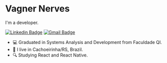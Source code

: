# Vagner Nerves

I'm a developer.

[![Linkedin Badge](https://img.shields.io/badge/-VagnerNerves-00006a?style=flat-square&logo=Linkedin&logoColor=white&link=https://www.linkedin.com/in/vagnernervessantos/)](https://www.linkedin.com/in/vagnernervessantos/) 
[![Gmail Badge](https://img.shields.io/badge/-vagnernervessantos@gmail.com-00006a?style=flat-square&logo=Gmail&logoColor=white&link=mailto:vagnernervessantos@gmail.com)](mailto:vagnernervessantos@gmail.com)

- 💻 Graduated in Systems Analysis and Development from Faculdade QI.
- 📍 I live in Cachoeirinha/RS, Brazil.
- 🔍 Studying React and React Native.


<!--
**VagnerNerves/VagnerNerves** is a ✨ _special_ ✨ repository because its `README.md` (this file) appears on your GitHub profile.

Here are some ideas to get you started:

- 🔭 I’m currently working on ...
- 🌱 I’m currently learning ...
- 👯 I’m looking to collaborate on ...
- 🤔 I’m looking for help with ...
- 💬 Ask me about ...
- 📫 How to reach me: ...
- 😄 Pronouns: ...
- ⚡ Fun fact: ...
-->
